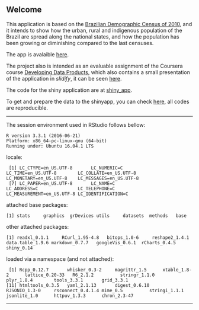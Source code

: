 ## **Welcome**

This application is based on the [Brazilian Demographic Census of 2010](http://censo2010.ibge.gov.br/), and it intends to show how the urban, rural and indigenous population of the Brazil are spread along the national states, and how the population has been growing or diminishing compared to the last censuses.  

The app is avalaible [here](https://toledo-rafael.shinyapps.io/urban-rural-indigenous-census-BR/).  

The project also is intended as an evaluable assignment of the Coursera course [Developing Data Products](https://www.coursera.org/learn/data-products), which also contains a small presentation of the application in *slidify*, it can be seen [here](https://tldrafael.github.io/coursera-developing-data-products/slidify/index.html).  
  

The code for the shiny application are at [shiny_app](./shiny_app).  

To get and prepare the data to the shinyapp, you can check [here](./get-data), all codes are reproducible.
  

***
The session environment used in RStudio follows bellow:

```
R version 3.3.1 (2016-06-21)
Platform: x86_64-pc-linux-gnu (64-bit)
Running under: Ubuntu 16.04.1 LTS
```
locale:
```
 [1] LC_CTYPE=en_US.UTF-8       LC_NUMERIC=C               LC_TIME=en_US.UTF-8        LC_COLLATE=en_US.UTF-8     LC_MONETARY=en_US.UTF-8    LC_MESSAGES=en_US.UTF-8   
 [7] LC_PAPER=en_US.UTF-8       LC_NAME=C                  LC_ADDRESS=C               LC_TELEPHONE=C             LC_MEASUREMENT=en_US.UTF-8 LC_IDENTIFICATION=C       
```
attached base packages:
```
[1] stats     graphics  grDevices utils     datasets  methods   base     
```
other attached packages:
```
[1] readxl_0.1.1     RCurl_1.95-4.8   bitops_1.0-6     reshape2_1.4.1   data.table_1.9.6 markdown_0.7.7   googleVis_0.6.1  rCharts_0.4.5    shiny_0.14      
```
loaded via a namespace (and not attached):
```
 [1] Rcpp_0.12.7       whisker_0.3-2     magrittr_1.5      xtable_1.8-2      lattice_0.20-33   R6_2.1.2          stringr_1.1.0     plyr_1.8.4        tools_3.3.1       grid_3.3.1       
[11] htmltools_0.3.5   yaml_2.1.13       digest_0.6.10     RJSONIO_1.3-0     rsconnect_0.4.1.4 mime_0.5          stringi_1.1.1     jsonlite_1.0      httpuv_1.3.3      chron_2.3-47 
```
***